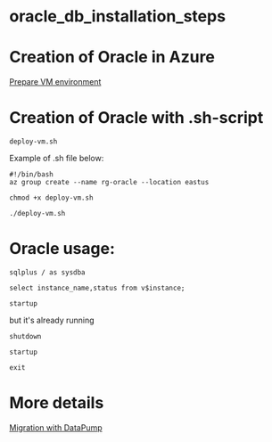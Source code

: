 # oracle_db_installation_steps

# Creation of Oracle in Azure  
[Prepare VM environment](https://learn.microsoft.com/en-us/azure/virtual-machines/workloads/oracle/oracle-database-quick-create)

# Creation of Oracle with .sh-script  
```
deploy-vm.sh
```
Example of .sh file below:  
```
#!/bin/bash
az group create --name rg-oracle --location eastus
```
```
chmod +x deploy-vm.sh
```
```
./deploy-vm.sh
```



# Oracle usage:  
```
sqlplus / as sysdba  
```
```
select instance_name,status from v$instance;  
```
```
startup  
```
   but it's already running
```
shutdown
```
```
startup
```
```
exit
```

# More details  
[Migration with DataPump](https://docs.oracle.com/en/cloud/paas/exadata-cloud/csexa/mig-data-pump-conventional.html#GUID-96DBC823-E990-4CB7-B842-5BF8BB78946C)


